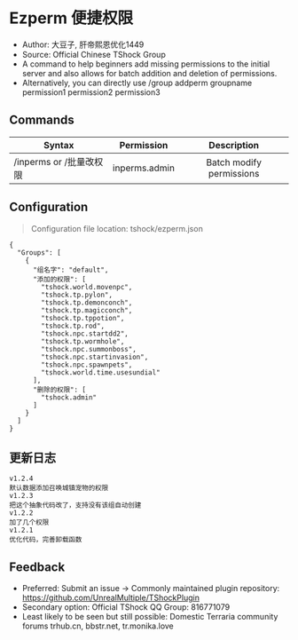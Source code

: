 # Ezperm 便捷权限

- Author: 大豆子, 肝帝熙恩优化1449
- Source: Official Chinese TShock Group
- A command to help beginners add missing permissions to the initial server and also allows for batch addition and deletion of permissions.
- Alternatively, you can directly use /group addperm groupname permission1 permission2 permission3

## Commands

| Syntax             |           Permission          |        Description       |
| ------------------ | :---------------------------: | :----------------------: |
| /inperms or /批量改权限 | inperms.admin | Batch modify permissions |

## Configuration

> Configuration file location: tshock/ezperm.json

```json5
{
  "Groups": [
    {
      "组名字": "default",
      "添加的权限": [
        "tshock.world.movenpc",
        "tshock.tp.pylon",
        "tshock.tp.demonconch",
        "tshock.tp.magicconch",
        "tshock.tp.tppotion",
        "tshock.tp.rod",
        "tshock.npc.startdd2",
        "tshock.tp.wormhole",
        "tshock.npc.summonboss",
        "tshock.npc.startinvasion",
        "tshock.npc.spawnpets",
        "tshock.world.time.usesundial"
      ],
      "删除的权限": [
        "tshock.admin"
      ]
    }
  ]
}
```

## 更新日志

```
v1.2.4
默认数据添加召唤城镇宠物的权限
v1.2.3
把这个抽象代码改了，支持没有该组自动创建
v1.2.2
加了几个权限
v1.2.1
优化代码，完善卸载函数
```

## Feedback

- Preferred: Submit an issue -> Commonly maintained plugin repository: https://github.com/UnrealMultiple/TShockPlugin
- Secondary option: Official TShock QQ Group: 816771079
- Least likely to be seen but still possible: Domestic Terraria community forums trhub.cn, bbstr.net, tr.monika.love
